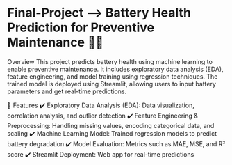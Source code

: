 # Final-Project --> Battery Health Prediction for Preventive Maintenance 🚗🔋

Overview
This project predicts battery health using machine learning to enable preventive maintenance. It includes exploratory data analysis (EDA), feature engineering, and model training using regression techniques. The trained model is deployed using Streamlit, allowing users to input battery parameters and get real-time predictions.

📌 Features
✔️ Exploratory Data Analysis (EDA): Data visualization, correlation analysis, and outlier detection
✔️ Feature Engineering & Preprocessing: Handling missing values, encoding categorical data, and scaling
✔️ Machine Learning Model: Trained regression models to predict battery degradation
✔️ Model Evaluation: Metrics such as MAE, MSE, and R² score
✔️ Streamlit Deployment: Web app for real-time predictions

